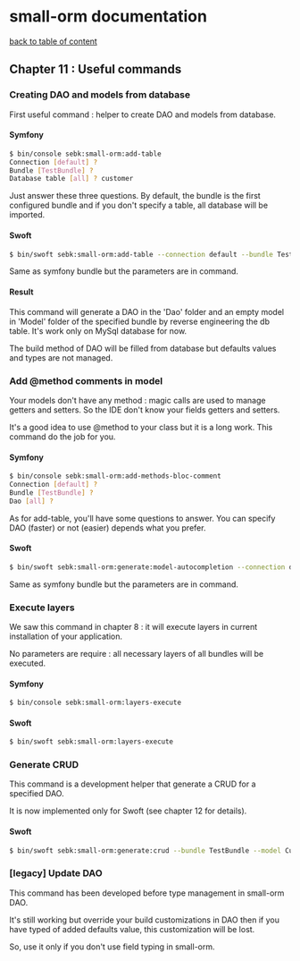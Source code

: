 # small-orm documentation

[back to table of content](table-of-content.md)

## Chapter 11 : Useful commands

### Creating DAO and models from database

First useful command : helper to create DAO and models from database.

#### Symfony

```bash
$ bin/console sebk:small-orm:add-table
Connection [default] ?
Bundle [TestBundle] ?
Database table [all] ? customer
```

Just answer these three questions. By default, the bundle is the first configured bundle and if you don't specify a table, all database will be imported.

#### Swoft

```bash
$ bin/swoft sebk:small-orm:add-table --connection default --bundle TestBundle --table customer
```

Same as symfony bundle but the parameters are in command.

#### Result

This command will generate a DAO in the 'Dao' folder and an empty model in 'Model' folder  of the specified bundle by reverse engineering the db table. It's work only on MySql database for now.

The build method of DAO will be filled from database but defaults values and types are not managed.

### Add @method comments in model

Your models don't have any method : magic calls are used to manage getters and setters. So the IDE don't know your fields getters and setters.

It's a good idea to use @method to your class but it is a long work. This command do the job for you.

#### Symfony

```bash
$ bin/console sebk:small-orm:add-methods-bloc-comment
Connection [default] ?
Bundle [TestBundle] ?
Dao [all] ?
```

As for add-table, you'll have some questions to answer. You can specify DAO (faster) or not (easier) depends what you prefer.

#### Swoft

```bash
$ bin/swoft sebk:small-orm:generate:model-autocompletion --connection default --bundle TestBundle --dao Customer
```

Same as symfony bundle but the parameters are in command.

### Execute layers

We saw this command in chapter 8 : it will execute layers in current installation of your application.

No parameters are require : all necessary layers of all bundles will be executed.

#### Symfony

```bash
$ bin/console sebk:small-orm:layers-execute
```

#### Swoft

```bash
$ bin/swoft sebk:small-orm:layers-execute
```

### Generate CRUD

This command is a development helper that generate a CRUD for a specified DAO.

It is now implemented only for Swoft (see chapter 12 for details).

#### Swoft

```bash
$ bin/swoft sebk:small-orm:generate:crud --bundle TestBundle --model Customer --template AuthToken --base-route person
```

### [legacy] Update DAO

This command has been developed before type management in small-orm DAO.

It's still working but override your build customizations in DAO then if you have typed of added defaults value, this customization will be lost.

So, use it only if you don't use field typing in small-orm.